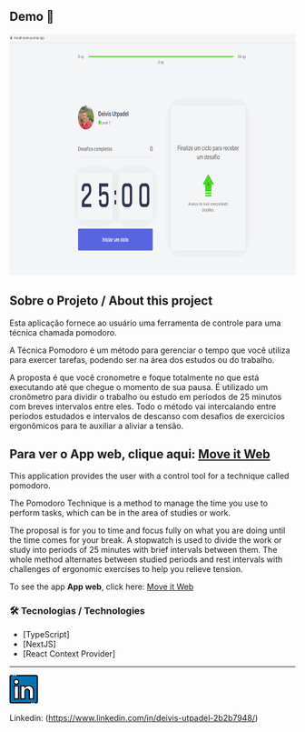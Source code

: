 ## Demo 📸

<div align="center" >
  <img src="./github/move-it.gif" alt="demo-web" height="425">
</div>

## Sobre o Projeto / About this project

Esta aplicação fornece ao usuário uma ferramenta de controle para uma técnica chamada pomodoro.

A Técnica Pomodoro é um método para gerenciar o tempo que você utiliza para exercer tarefas, podendo ser na área dos estudos ou do trabalho.

A proposta é que você cronometre e foque totalmente no que está executando até que chegue o momento de sua pausa. 
É utilizado um cronômetro para dividir o trabalho ou estudo em períodos de 25 minutos com breves intervalos entre eles.
Todo o método vai intercalando entre períodos estudados e intervalos de descanso com desafios de exercicios ergonômicos para te auxiliar a aliviar a tensão.


Para ver o **App web**, clique aqui: [Move it Web](https://github.com/deivisutp/move-it) <br />
---

This application provides the user with a control tool for a technique called pomodoro.

The Pomodoro Technique is a method to manage the time you use to perform tasks, which can be in the area of ​​studies or work.

The proposal is for you to time and focus fully on what you are doing until the time comes for your break.
A stopwatch is used to divide the work or study into periods of 25 minutes with brief intervals between them.
The whole method alternates between studied periods and rest intervals with challenges of ergonomic exercises to help you relieve tension.

To see the app **App web**, click here: [Move it Web](https://github.com/deivisutp/move-it) <br />

### 🛠 Tecnologias / Technologies

- [TypeScript]
- [NextJS]
- [React Context Provider]

---

<a href="https://www.linkedin.com/in/deivis-utpadel-2b2b7948/">
<img src="./github/linkedin.png" alt="linkedin" height="50"></a>
<br />

Linkedin: (https://www.linkedin.com/in/deivis-utpadel-2b2b7948/)
